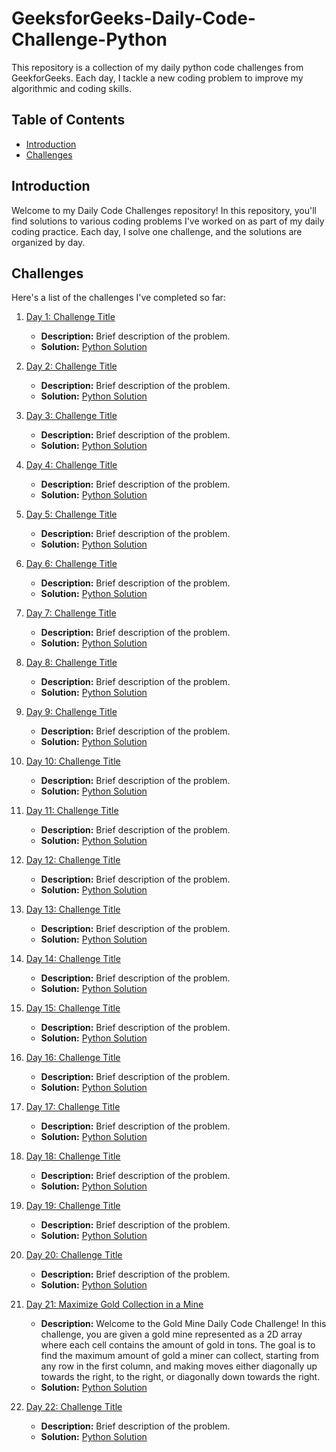 # GeeksforGeeks-Daily-Code-Challenge-Python

This repository is a collection of my daily python code challenges from GeekforGeeks. Each day, I tackle a new coding problem to improve my algorithmic and coding skills.

## Table of Contents

- [Introduction](#introduction)
- [Challenges](#challenges)

## Introduction

Welcome to my Daily Code Challenges repository! In this repository, you'll find solutions to various coding problems I've worked on as part of my daily coding practice. Each day, I solve one challenge, and the solutions are organized by day.

## Challenges

Here's a list of the challenges I've completed so far:

1. [Day 1: Challenge Title](./Day01)
   - **Description:** Brief description of the problem.
   - **Solution:** [Python Solution](./Day01/solution.py)

2. [Day 2: Challenge Title](./Day02)
   - **Description:** Brief description of the problem.
   - **Solution:** [Python Solution](./Day02/solution.py)

3. [Day 3: Challenge Title](./Day03)
   - **Description:** Brief description of the problem.
   - **Solution:** [Python Solution](./Day03/solution.py)

4. [Day 4: Challenge Title](./Day04)
   - **Description:** Brief description of the problem.
   - **Solution:** [Python Solution](./Day04/solution.py)

5. [Day 5: Challenge Title](./Day05)
   - **Description:** Brief description of the problem.
   - **Solution:** [Python Solution](./Day05/solution.py)

6. [Day 6: Challenge Title](./Day06)
   - **Description:** Brief description of the problem.
   - **Solution:** [Python Solution](./Day06/solution.py)

7. [Day 7: Challenge Title](./Day07)
   - **Description:** Brief description of the problem.
   - **Solution:** [Python Solution](./Day07/solution.py)

8. [Day 8: Challenge Title](./Day08)
   - **Description:** Brief description of the problem.
   - **Solution:** [Python Solution](./Day08/solution.py)

9. [Day 9: Challenge Title](./Day09)
   - **Description:** Brief description of the problem.
   - **Solution:** [Python Solution](./Day09/solution.py)

10. [Day 10: Challenge Title](./Day10)
    - **Description:** Brief description of the problem.
    - **Solution:** [Python Solution](./Day10/solution.py)

11. [Day 11: Challenge Title](./Day11)
    - **Description:** Brief description of the problem.
    - **Solution:** [Python Solution](./Day11/solution.py)

12. [Day 12: Challenge Title](./Day12)
    - **Description:** Brief description of the problem.
    - **Solution:** [Python Solution](./Day12/solution.py)

13. [Day 13: Challenge Title](./Day13)
    - **Description:** Brief description of the problem.
    - **Solution:** [Python Solution](./Day13/solution.py)

14. [Day 14: Challenge Title](./Day14)
    - **Description:** Brief description of the problem.
    - **Solution:** [Python Solution](./Day14/solution.py)

15. [Day 15: Challenge Title](./Day15)
    - **Description:** Brief description of the problem.
    - **Solution:** [Python Solution](./Day15/solution.py)

16. [Day 16: Challenge Title](./Day16)
    - **Description:** Brief description of the problem.
    - **Solution:** [Python Solution](./Day16/solution.py)

17. [Day 17: Challenge Title](./Day17)
    - **Description:** Brief description of the problem.
    - **Solution:** [Python Solution](./Day17/solution.py)

18. [Day 18: Challenge Title](./Day18)
    - **Description:** Brief description of the problem.
    - **Solution:** [Python Solution](./Day18/solution.py)

19. [Day 19: Challenge Title](./Day19)
    - **Description:** Brief description of the problem.
    - **Solution:** [Python Solution](./Day19/solution.py)

20. [Day 20: Challenge Title](./Day20)
    - **Description:** Brief description of the problem.
    - **Solution:** [Python Solution](./Day20/solution.py)

21. [Day 21: Maximize Gold Collection in a Mine](./Day21)
    - **Description:** Welcome to the Gold Mine Daily Code Challenge! In this challenge, you are given a gold mine represented as a 2D array where each cell contains the amount of gold in tons. The goal is to find the maximum amount of gold a miner can collect, starting from any row in the first column, and making moves either diagonally up towards the right, to the right, or diagonally down towards the right.
    - **Solution:** [Python Solution](./Day21/solution.py)

22. [Day 22: Challenge Title](./Day22)
    - **Description:** Brief description of the problem.
    - **Solution:** [Python Solution](./Day22/solution.py)
